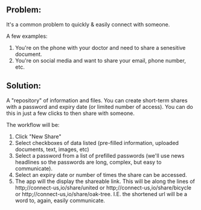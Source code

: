 ## Problem:

It's a common problem to quickly & easily connect with someone.

A few examples:
1. You're on the phone with your doctor and need to share a senesitive document.
2. You're on social media and want to share your email, phone number, etc.

## Solution:

A "repository" of information and files. You can create short-term shares with a password and expiry date (or limited number of access). You can do this in just a few clicks to then share with someone.

The workflow will be:
1. Click "New Share"
2. Select checkboxes of data listed (pre-filled information, uploaded documents, text, images, etc)
3. Select a password from a list of prefilled passwords (we'll use news headlines so the passwords are long, complex, but easy to communicate). 
4. Select an expiry date or number of times the share can be accessed.
5. The app will the display the shareable link. This will be along the lines of http;//connect-us,io/share/united or http;//connect-us,io/share/bicycle or http;//connect-us,io/share/oak-tree. I.E. the shortened url will be a word to, again, easily communicate. 

